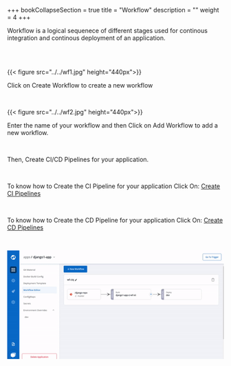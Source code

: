 +++
bookCollapseSection = true
title = "Workflow"
description = ""
weight = 4
+++

Workflow is a logical sequenece of different stages used for continous integration and continous deployment of an application.

<br />

<br />

{{< figure src="../../wf1.jpg" height="440px">}}

Click on Create Workflow to create a new workflow

<br />

{{< figure src="../../wf2.jpg" height="440px">}}

Enter the  name of your workflow and then Click on Add Workflow to add a new workflow.

<br />

Then, Create CI/CD Pipelines for your application.

<br />

To know how to Create the CI Pipeline for your application Click On: [Create CI Pipelines](https://www.niveshopstree.tk/docs/reference/creating-application/workflows/ci-pipelines/)

<br />

To know how to Create the CD Pipeline for your application Click On: [Create CD Pipelines](https://www.niveshopstree.tk/docs/reference/creating-application/workflows/cd-pipelines/)

&nbsp;&nbsp;

![Create new workflow](../../arora1.gif "Create new workflow")






